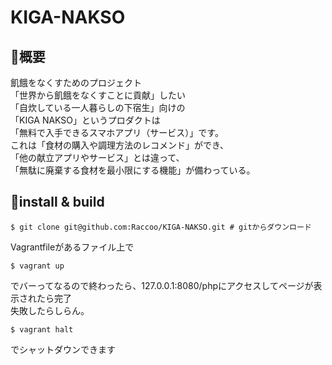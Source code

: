 # KIGA-NAKSO  

## 📌概要  
飢餓をなくすためのプロジェクト  
「世界から飢餓をなくすことに貢献」したい  
「自炊している一人暮らしの下宿生」向けの  
「KIGA NAKSO」というプロダクトは  
「無料で入手できるスマホアプリ（サービス）」です。  
これは「食材の購入や調理方法のレコメンド」ができ、  
「他の献立アプリやサービス」とは違って、  
「無駄に廃棄する食材を最小限にする機能」が備わっている。  

## 🔧install & build

```shell
$ git clone git@github.com:Raccoo/KIGA-NAKSO.git # gitからダウンロード

```

Vagrantfileがあるファイル上で  

```shell
$ vagrant up
```
でバーってなるので終わったら、127.0.0.1:8080/phpにアクセスしてページが表示されたら完了  
失敗したらしらん。  

```shell
$ vagrant halt
```

でシャットダウンできます  

